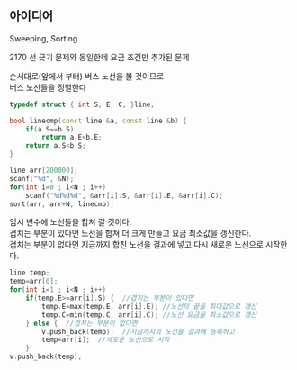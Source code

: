 ## 아이디어
Sweeping, Sorting  
  
2170 선 긋기 문제와 동일한데 요금 조건만 추가된 문제  
  
순서대로(앞에서 부터) 버스 노선을 볼 것이므로  
버스 노선들을 정렬한다
```cpp
typedef struct { int S, E, C; }line;

bool linecmp(const line &a, const line &b) {
	if(a.S==b.S)
		return a.E<b.E;
	return a.S<b.S;
}

line arr[200000];
scanf("%d", &N);
for(int i=0 ; i<N ; i++)
	scanf("%d%d%d", &arr[i].S, &arr[i].E, &arr[i].C);
sort(arr, arr+N, linecmp);
```
임시 변수에 노선들을 합쳐 갈 것이다.  
겹치는 부분이 있다면 노선을 합쳐 더 크게 만들고 요금 최소값을 갱신한다.  
겹치는 부분이 없다면 지금까지 합친 노선을 결과에 넣고 다시 새로운 노선으로 시작한다.
```c
line temp;
temp=arr[0];
for(int i=1 ; i<N ; i++)
	if(temp.E>=arr[i].S) {  //겹치는 부분이 있다면
		temp.E=max(temp.E, arr[i].E); //노선의 끝을 최대값으로 갱신
		temp.C=min(temp.C, arr[i].C); //노선 요금을 최소값으로 갱신
	} else {  //겹치는 부분이 없다면
		v.push_back(temp);  //지금까지의 노선을 결과에 등록하고
		temp=arr[i];  //새로운 노선으로 시작
	}
v.push_back(temp);
```
